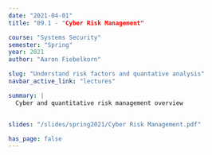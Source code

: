 ```yaml
---
date: "2021-04-01"
title: "09.1 - "Cyber Risk Management"

course: "Systems Security"
semester: "Spring"
year: 2021
author: "Aaron Fiebelkorn"

slug: "Understand risk factors and quantative analysis"
navbar_active_link: "lectures"

summary: |
  Cyber and quantitative risk management overview


slides: "/slides/spring2021/Cyber Risk Management.pdf"

has_page: false
---
```

